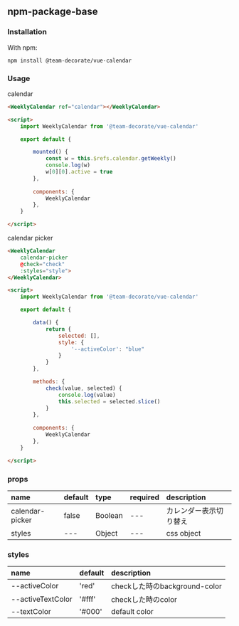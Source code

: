
## npm-package-base

### Installation

With npm:

    npm install @team-decorate/vue-calendar
    
    
### Usage
calendar

```html
<WeeklyCalendar ref="calendar"></WeeklyCalendar>

<script>
    import WeeklyCalendar from '@team-decorate/vue-calendar'

    export default {

        mounted() {
            const w = this.$refs.calendar.getWeekly()
            console.log(w)
            w[0][0].active = true
        },
        
        components: {
            WeeklyCalendar
        },
    }

</script>

```

calendar picker

```html
<WeeklyCalendar 
    calendar-picker 
    @check="check" 
    :styles="style">
</WeeklyCalendar>

<script>
    import WeeklyCalendar from '@team-decorate/vue-calendar'

    export default {

        data() {
            return {
                selected: [],
                style: {
                    '--activeColor': "blue"
                }
            }
        },

        methods: {
            check(value, selected) {
                console.log(value)
                this.selected = selected.slice()
            }
        },
        
        components: {
            WeeklyCalendar
        },
    }

</script>

```
    
### props
    
|name|default|type|required|description|
|:---|:---|:---|:---|:---|
|calendar-picker |false|Boolean|---|カレンダー表示切り替え|
|styles|---|Object|---|css object|


### styles
|name|default|description|
|:---|:---|:---|
|--activeColor|'red'|checkした時のbackground-color|
|--activeTextColor|'#fff'|checkした時のcolor|
|--textColor|'#000'|default color|